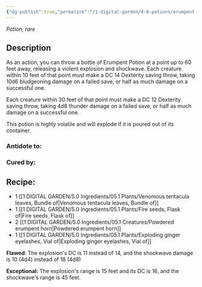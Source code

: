 ```yaml
---
{"dg-publish":true,"permalink":"/1-digital-garden/4-0-potions/erumpent-potion/","tags":["#potion","yr6","rare"]}
---
```


*Potion, rare* 

## Description
As an action, you can throw a bottle of Erumpent Potion at a point up to 60 feet away, releasing a violent explosion and shockwave. Each creature within 10 feet of that point must make a DC 14 Dexterity saving throw, taking 10d6 bludgeoning damage on a failed save, or half as much damage on a successful one. 

Each creature within 30 feet of that point must make a DC 12 Dexterity saving throw, taking 4d8 thunder damage on a failed save, or half as much damage on a successful one. 

This potion is highly volatile and will explode if it is poured out of its container.

### Antidote to: 


### Cured by:


## Recipe:

* 1 [[1 DIGITAL GARDEN/5.0 Ingredients/05.1 Plants/Venomous tentacula leaves, Bundle of\|Venomous tentacula leaves, Bundle of]]
* 1 [[1 DIGITAL GARDEN/5.0 Ingredients/05.1 Plants/Fire seeds, Flask of\|Fire seeds, Flask of]]
* 2 [[1 DIGITAL GARDEN/5.0 Ingredients/05.1 Creatures/Powdered erumpent horn\|Powdered erumpent horn]]
* 1 [[1 DIGITAL GARDEN/5.0 Ingredients/05.1 Plants/Exploding ginger eyelashes, Vial of\|Exploding ginger eyelashes, Vial of]]

**Flawed**:
The explosion's DC is 11 instead of 14, and the shockwave damage is 10 (4d4) instead of 18 (4d8)

**Exceptional:**
The explosion's range is 15 feet and its DC is 16, and the
shockwave's range is 45 feet.